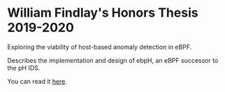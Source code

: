 # William Findlay's Honors Thesis 2019-2020

Exploring the viability of host-based anomaly detection in eBPF.

Describes the implementation and design of ebpH, an eBPF successor to the pH IDS.

You can read it [here](thesis/thesis.pdf).

